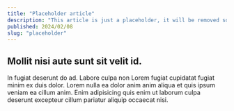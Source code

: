 ```yaml
---
title: "Placeholder article"
description: "This article is just a placeholder, it will be removed soon!"
published: 2024/02/08
slug: "placeholder"
---
```


## Mollit nisi aute sunt sit velit id.

In fugiat deserunt do ad. Labore culpa non Lorem fugiat cupidatat fugiat minim ex duis dolor. Lorem nulla ea dolor anim anim aliqua et quis ipsum veniam ea cillum anim. Enim adipisicing quis enim ut laborum culpa deserunt excepteur cillum pariatur aliquip occaecat nisi.
